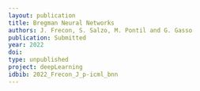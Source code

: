 ```yaml
---
layout: publication
title: Bregman Neural Networks
authors: J. Frecon, S. Salzo, M. Pontil and G. Gasso
publication: Submitted
year: 2022
doi:
type: unpublished
project: deepLearning
idbib: 2022_Frecon_J_p-icml_bnn
---
```




